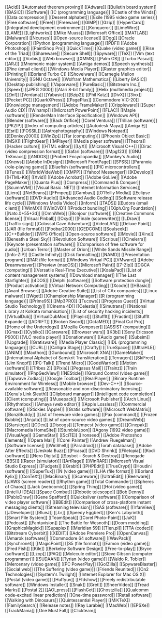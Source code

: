 [[Acid]]
[[Automated theorem proving]]
[[Adware]]
[[Bulletin board system]]
[[BASIC]]
[[Software]]
[[C (programming language)]]
[[Castle of the Winds]]
[[Data compression]]
[[Deseret alphabet]]
[[Exile (1995 video game series)]]
[[Free software]]
[[Free]]
[[Freeware]]
[[GIMP]]
[[Gzip]]
[[HyperCard]]
[[Integrated development environment]]
[[Konqueror]]
[[LimeWire]]
[[LAME]]
[[Lightworks]]
[[Mike Muuss]]
[[Microsoft Office]]
[[MATLAB]]
[[Malware]]
[[Ncurses]]
[[Open-source license]]
[[Ogg]]
[[Oracle Corporation]]
[[Python (programming language)]]
[[PDF]]
[[Adobe Photoshop]]
[[PaintShop Pro]]
[[QuickTime]]
[[Quake (video game)]]
[[Rise of the Triad]]
[[Shareware]]
[[Secure Shell]]
[[Spyware]]
[[TeX]]
[[Vim (text editor)]]
[[Vorbis]]
[[Web browser]]
[[XMMS]]
[[Palm OS]]
[[Turbo Pascal]]
[[ARJ]]
[[Mnemonic major system]]
[[Amiga demos]]
[[Speech synthesis]]
[[Pine (email client)]]
[[Windows Media Player]]
[[Raster graphics editor]]
[[Printing]]
[[Borland Turbo C]]
[[Shovelware]]
[[Carnegie Mellon University]]
[[GNU Octave]]
[[Wolfram Mathematica]]
[[Liberty BASIC]]
[[Desktop publishing]]
[[Vaporware]]
[[PureBasic]]
[[Bitstream Inc.]]
[[Speex]]
[[JPEG 2000]]
[[Atari 8-bit family]]
[[Helix (multimedia project)]]
[[Zinf]]
[[Verdana]]
[[Yabasic]]
[[Bzip2]]
[[Phil Katz]]
[[DivX]]
[[3ivx]]
[[Pocket PC]]
[[QuarkXPress]]
[[PagePlus]]
[[Commodore VIC-20]]
[[Knowledge management]]
[[Adobe FrameMaker]]
[[Crippleware]]
[[Super Audio CD]]
[[Winamp]]
[[Microsoft PowerPoint]]
[[FLAC]]
[[Maple (software)]]
[[RenderMan Interface Specification]]
[[Windows API]]
[[Blender (software)]]
[[Back Orifice]]
[[Corel Ventura]]
[[Trillian (software)]]
[[PKZIP]]
[[Index of computing articles]]
[[Autodesk Maya]]
[[Amiga E]]
[[Esri]]
[[FOSSIL]]
[[Astrophotography]]
[[Windows Notepad]]
[[EDonkey2000]]
[[WinZip]]
[[Tar (computing)]]
[[Phoenix Object Basic]]
[[MSX]]
[[FlightGear]]
[[MPlayer]]
[[Media player software]]
[[Theora]]
[[Hacker culture]]
[[HTML editor]]
[[LyX]]
[[Microsoft Visual C++]]
[[Dirac (video compression format)]]
[[Safari (software)]]
[[Mpg123]]
[[GNU TeXmacs]]
[[ANDOS]]
[[Probert Encyclopaedia]]
[[Monkey's Audio]]
[[Xnews]]
[[Adobe InDesign]]
[[Microsoft FrontPage]]
[[SPSS]]
[[Paranoia (role-playing game)]]
[[Bluefish (software)]]
[[PIC microcontrollers]]
[[ITunes]]
[[WorldWideWeb]]
[[XMPP]]
[[Yahoo! Messenger]]
[[KDevelop]]
[[HTML-Kit]]
[[Xvid]]
[[Adobe Acrobat]]
[[Adobe GoLive]]
[[Adobe PageMaker]]
[[Quanta Plus]]
[[Compress]]
[[Command & Conquer]]
[[ScummVM]]
[[Visual Basic .NET]]
[[Internet Information Services]]
[[Liero]]
[[NetBeans]]
[[FFmpeg]]
[[Gambas]]
[[O'Reilly Media]]
[[Eclipse (software)]]
[[DVD-Audio]]
[[Advanced Audio Coding]]
[[Software release life cycle]]
[[Windows Media Video]]
[[Inform]]
[[TADS]]
[[Eudora (email client)]]
[[WinMX]]
[[WinDVD]]
[[Product bundling]]
[[Xiph.Org Foundation]]
[[Nato.0+55+3d]]
[[OmniWeb]]
[[Bonjour (software)]]
[[Creative Commons license]]
[[Visual Pinball]]
[[Oxyd]]
[[Finale (scorewriter)]]
[[LDraw]]
[[Traffic sign]]
[[Colossal Cave Adventure]]
[[VideoLAN]]
[[Deluxe Paint]]
[[JAR (file format)]]
[[Foobar2000]]
[[GEDCOM]]
[[Soulseek]]
[[C++Builder]]
[[WPS Office]]
[[Open-source software]]
[[IMovie]]
[[Xine]]
[[Beneath a Steel Sky]]
[[Revolution Software]]
[[Scribus]]
[[Cinelerra]]
[[Keynote (presentation software)]]
[[Comparison of free software for audio]]
[[Urban Terror]]
[[Master of Orion]]
[[White Sands Missile Range]]
[[Info-ZIP]]
[[Castle Infinity]]
[[Disk formatting]]
[[NAMD]]
[[Presentation program]]
[[RAR (file format)]]
[[Windows Virtual PC]]
[[VMware]]
[[Adobe Dreamweaver]]
[[Preview (macOS)]]
[[Microsoft Paint]]
[[7-Zip]]
[[DGCA (computing)]]
[[Versatile Real-Time Executive]]
[[KoalaPad]]
[[List of content management systems]]
[[Download manager]]
[[The Last Starfighter]]
[[4DOS]]
[[Delphi (software)]]
[[Software protection dongle]]
[[Product activation]]
[[Virtual Network Computing]]
[[Xcode]]
[[HBasic]]
[[Avant Browser]]
[[Adobe Creative Suite]]
[[List of CAx companies]]
[[Linux malware]]
[[Wget]]
[[Championship Manager]]
[[R (programming language)]]
[[Prime95]]
[[Mp3PRO]]
[[Tucows]]
[[Progress Quest]]
[[Virtual Studio Technology]]
[[Cinema 4D]]
[[Celestia]]
[[Simutrans]]
[[National Library at Kolkata romanisation]]
[[List of security hacking incidents]]
[[VirtualDub]]
[[VirtualDubMod]]
[[Playlist]]
[[StuffIt]]
[[Fractint]]
[[StuffIt Expander]]
[[ADRIFT]]
[[Broken Sword]]
[[OctaMED]]
[[Final Cut Pro]]
[[Home of the Underdogs]]
[[Mozilla Composer]]
[[ASSIST (computing)]]
[[Gmax]]
[[Cybiko]]
[[Careware]]
[[Browser wars]]
[[K3b]]
[[Sony Ericsson P900]]
[[VLC media player]]
[[Donationware]]
[[Audio game]]
[[Subsim]]
[[Upgrade]]
[[Gratisware]]
[[Media Player Classic]]
[[IDL (programming language)]]
[[CURL]]
[[Calligra Stage]]
[[Crafty]]
[[TrueSpace]]
[[UltraHLE]]
[[ANIM]]
[[Maxthon]]
[[Gunbound]]
[[Microsoft XNA]]
[[GameMaker]]
[[International Alphabet of Sanskrit Transliteration]]
[[Terragen]]
[[SkiFree]]
[[Jim Knopf]]
[[PC-Talk]]
[[Trend Micro]]
[[CodeWarrior]]
[[Motion (software)]]
[[Tribes 2]]
[[Pixia]]
[[Pegasus Mail]]
[[Trainz]]
[[Train simulator]]
[[PhpGedView]]
[[NESticle]]
[[Ground Control (video game)]]
[[Tapwave Zodiac]]
[[Google Toolbar]]
[[RealPlayer]]
[[Binary Runtime Environment for Wireless]]
[[Mobile browser]]
[[Dev-C++]]
[[Source-available software]]
[[Reasonable and non-discriminatory licensing]]
[[Xenu's Link Sleuth]]
[[Clipboard manager]]
[[Intelligent code completion]]
[[Client (computing)]]
[[Musepack]]
[[Microsoft Publisher]]
[[Arch Linux]]
[[Rhythmbox]]
[[Amaya (web editor)]]
[[Apple Lossless]]
[[Commercial software]]
[[Stickies (Apple)]]
[[Gratis software]]
[[Microsoft WebMatrix]]
[[BonziBuddy]]
[[List of freeware video games]]
[[Pax (command)]]
[[Frozen Bubble]]
[[Anjuta]]
[[List of open-source video games]]
[[DreamWeb]]
[[Starsiege]]
[[CDex]]
[[Discogs]]
[[Tempest (video game)]]
[[Cinepak]]
[[Macromedia HomeSite]]
[[StumbleUpon]]
[[Agony (1992 video game)]]
[[VisualAge]]
[[GameStar]]
[[SciTE]]
[[Ironseed]]
[[Adobe Photoshop Elements]]
[[Opera Mail]]
[[Corel Painter]]
[[Andrew Fluegelman]]
[[Software license]]
[[WinShell]]
[[Paradroid]]
[[Torah database]]
[[Adobe After Effects]]
[[Jeskola Buzz]]
[[Picasa]]
[[DVD Shrink]]
[[Filetopia]]
[[Kodi (software)]]
[[Nero Digital]]
[[Spybot – Search & Destroy]]
[[Renegade (BBS)]]
[[Racer (simulator)]]
[[ArtRage]]
[[WinRAR]]
[[Microsoft Visual Studio Express]]
[[Fudgets]]
[[GrabIt]]
[[PHPEdit]]
[[TrueCrypt]]
[[Houdini (software)]]
[[SuperTux]]
[[N (video game)]]
[[LHA (file format)]]
[[Borland Kylix]]
[[ConTeXt]]
[[MacBinary]]
[[Scareware]]
[[UltraEdit]]
[[Beerware]]
[[JAWS (screen reader)]]
[[Rhythm game]]
[[Total Commander]]
[[Spheres of Chaos]]
[[Jack (webcomic)]]
[[Spring Thing]]
[[Hoi (video game)]]
[[IntelliJ IDEA]]
[[Space Combat]]
[[Robotic telescope]]
[[Bob Denny]]
[[PabloDraw]]
[[Gene Spafford]]
[[Quicksilver (software)]]
[[Comparison of video player software]]
[[BBEdit]]
[[Comparison of cross-platform instant messaging clients]]
[[Streaming television]]
[[SAS (software)]]
[[IrfanView]]
[[JDeveloper]]
[[BlueJ]]
[[.br]]
[[Speedy Eggbert]]
[[Ken's Labyrinth]]
[[Smart File System]]
[[TeamSpeak]]
[[Corel Photo-Paint]]
[[JuK]]
[[Podcast]]
[[Fantavision]]
[[The Battle for Wesnoth]]
[[Doom modding]]
[[GraphicsMagick]]
[[Supaplex]]
[[Meridian 59]]
[[Tlen.pl]]
[[TTA (codec)]]
[[Bitstream Cyberbit]]
[[XEDIT]]
[[Adobe Premiere Pro]]
[[OpenCanvas]]
[[Amarok (software)]]
[[Commodore 64 software]]
[[WavPack]]
[[Synchronet]]
[[MagicPoint]]
[[S5 (file format)]]
[[Eamon (video game)]]
[[Fred Fish]]
[[Kile]]
[[Berkeley Software Design]]
[[Free-to-play]]
[[Bryce (software)]]
[[Lzop]]
[[PAQ]]
[[Molecule editor]]
[[Steve Gibson (computer programmer)]]
[[SUDAAN]]
[[Tyrian (video game)]]
[[Waldo R. Tobler]]
[[Mercenary (video game)]]
[[PC PowerPlay]]
[[Go!Zilla]]
[[SpywareBlaster]]
[[Social web]]
[[The Suffering (video game)]]
[[Friends Reunited]]
[[On2 Technologies]]
[[System's Twilight]]
[[Internet Explorer for Mac OS X]]
[[Postal (video game)]]
[[Huffyuv]]
[[Ffdshow]]
[[Freely redistributable software]]
[[Windows Installer]]
[[Snak]]
[[Gretl]]
[[SheerVideo]]
[[Tread Marks]]
[[Postal 2]]
[[AOLpress]]
[[FlashGet]]
[[Ghostzilla]]
[[Qualcomm code-excited linear prediction]]
[[One-time password]]
[[Retail software]]
[[Walking with Dinosaurs]]
[[Quintessential Player]]
[[MiKTeX]]
[[FamilySearch]]
[[Release notes]]
[[Ray Larabie]]
[[MacWeb]]
[[EPSXe]]
[[TrackMania]]
[[One Must Fall]]
[[Clickteam]]
